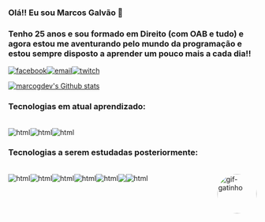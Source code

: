 
### Olá!! Eu sou Marcos Galvão 🤙

### Tenho 25 anos e sou formado em Direito (com OAB e tudo) e agora estou me aventurando pelo mundo da programação e estou sempre disposto a aprender um pouco mais a cada dia!!


[![facebook](https://img.shields.io/badge/Facebook-1877F2?style=for-the-badge&logo=facebook&logoColor=white)](https://www.facebook.com/MarcosviniciusE)[![email](https://img.shields.io/badge/Gmail-D14836?style=for-the-badge&logo=gmail&logoColor=white)]()[![twitch](https://img.shields.io/badge/Twitch-9146FF?style=for-the-badge&logo=twitch&logoColor=white)]()

[![marcogdev's Github stats](https://github-readme-stats.vercel.app/api/top-langs/?username=marcosgdev&layout=compact)](https://github.com/marcosgdev/github-readme-stats)

### Tecnologias em atual aprendizado: 

<div style="display: inline_block"><br/>
<img align="center" alt="html" src="https://img.shields.io/badge/HTML5-E34F26?style=for-the-badge&logo=html5&logoColor=white"/><img align="center" alt="html" src="https://img.shields.io/badge/CSS3-1572B6?style=for-the-badge&logo=css3&logoColor=white"/><img align="center" alt="html" src="https://img.shields.io/badge/JavaScript-F7DF1E?style=for-the-badge&logo=javascript&logoColor=black"/>

</div>


### Tecnologias a serem estudadas posteriormente:

<div style="display: inline_block"><br/>
<img align="center" alt="html" src="https://img.shields.io/badge/Tailwind_CSS-38B2AC?style=for-the-badge&logo=tailwind-css&logoColor=white"/><img align="center" alt="html" src="https://img.shields.io/badge/Bootstrap-563D7C?style=for-the-badge&logo=bootstrap&logoColor=whitelogoColor=white"/><img align="center" alt="html" src="https://img.shields.io/badge/React-20232A?style=for-the-badge&logo=react&logoColor=61DAFB"/><img align="center" alt="html" src="https://img.shields.io/badge/MySQL-00000F?style=for-the-badge&logo=mysql&logoColor=white"/><img align="center" alt="html" src="https://img.shields.io/badge/Node.js-43853D?style=for-the-badge&logo=node.js&logoColor=white"/><img align="center"src="https://img.shields.io/badge/Python-14354C?style=for-the-badge&logo=python&logoColor=white"/><img align="right" alt="gif-gatinho" height="80" style="border-radius:100px;" src="https://i.gifer.com/origin/6c/6c9ea441aacc292a31d3fd7184a456e3.gif"><img align="center" alt="html" src="https://raw.githubusercontent.com/trinib/trinib/output/github-contribution-grid-snake.svg"/>

</div>

